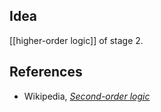 
## Idea

[[higher-order logic]] of stage 2.

## References

* Wikipedia, _[Second-order logic](http://en.wikipedia.org/wiki/Second-order_logic)_